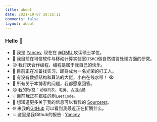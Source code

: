 ```yaml
---
title: about
date: 2021-10-07 19:16:11
comments: false
layout: about
---
```


### Hello  👋  
- :school: 我是 [Yancey](https://lyyancey.github.io/), 现在在 <a href="https://www.dlmu.edu.cn/">@DMU  </a>攻读硕士学位。
- 🔭 我目前在可信软件与移动计算实验室(`TSMC`)做自然语言处理方面的研究。
- :neutral_face: 我讨厌合作编程，编程是属于我自己的快乐。
- 🌱 目前正在准备找实习，即将成为一名光荣的打工人。
- 🤔 有没有数据结构和算法的大佬，小白在线求带！ 😭
- 💬 所有关于本博客的问题，我都愿意回答。
- 😄 我的标签：`初级码农`、`宅男`、`古道热肠`
- :bulb: 目前我正在疯狂的刷`LeetCode`。
- 👨 想知道更多关于我的信息可以看我的 [Sourcerer](https://sourcerer.io/lyyancey)。 
- 🌐  来我的[GitHub](https://github.com/lyyancey) 可以看到我最近正在折腾什么。
- :boom: 这里是我Github的报告 : [Yancey](https://octoprofile.now.sh/user?id=lyyancey)
